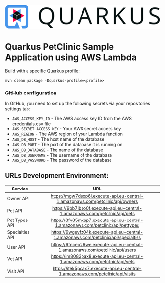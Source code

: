 [![Quarkus](docs/images/quarkus-logo.png)](https://quarkus.io/)

# Quarkus PetClinic Sample Application using AWS Lambda

Build with a specific Quarkus profile:
```
mvn clean package -Dquarkus-profile=<profile>
```

### GitHub configuration

In GitHub, you need to set up the following secrets via your repositories settings tab:

- `AWS_ACCESS_KEY_ID` - The AWS access key ID from the AWS credentials.csv file
- `AWS_SECRET_ACCESS_KEY` - Your AWS secret access key
- `AWS_REGION` - The AWS region of your Lambda function
- `AWS_DB_HOST` - The host name of the database
- `AWS_DB_PORT` - The port of the database it is running on
- `AWS_DB_DATABASE` - The name of the database
- `AWS_DB_USERNAME` - The username of the database
- `AWS_DB_PASSWORD` - The password of the database


## URLs Development Environment:

| Service          | URL
| ---------------- |:-------------:
| Owner API        | https://mgw7duxp6l.execute-api.eu-central-1.amazonaws.com/petclinic/api/owners
| Pet API          | https://9bb7ibso0f.execute-api.eu-central-1.amazonaws.com/petclinic/api/pets
| Pet Types API    | https://8fv85mksp7.execute-api.eu-central-1.amazonaws.com/petclinic/api/pettypes
| Specialties API  | https://9wgevfz04k.execute-api.eu-central-1.amazonaws.com/petclinic/api/specialties
| User API         | https://6fnceo26we.execute-api.eu-central-1.amazonaws.com/petclinic/api/users
| Vet API          | https://im8083pax8.execute-api.eu-central-1.amazonaws.com/petclinic/api/vets
| Visit API        | https://itek5pcax7.execute-api.eu-central-1.amazonaws.com/petclinic/api/visits

